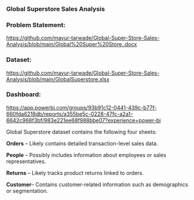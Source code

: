 ### Global Superstore Sales Analysis
### Problem Statement:
https://github.com/mayur-tarwade/Global-Super-Store-Sales-Analysis/blob/main/Global%20Super%20Store..docx

### Dataset:
https://github.com/mayur-tarwade/Global-Super-Store-Sales-Analysis/blob/main/GlobalSuperstore.xlsx

### Dashboard:
https://app.powerbi.com/groups/93b91c12-0441-439c-b77f-660fda6218db/reports/a355be5c-0228-47fc-a2a1-6642c968f3bf/983e221ee68f988bbe07?experience=power-bi

Global Superstore dataset contains the following four sheets:

**Orders** – Likely contains detailed transaction-level sales data.

**People** – Possibly includes information about employees or sales representatives.

**Returns** – Likely tracks product returns linked to orders.

**Customer**– Contains customer-related information such as demographics or segmentation.
